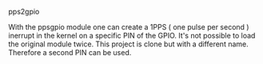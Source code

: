 
pps2gpio 

With the ppsgpio module one can create a 1PPS ( one pulse per second ) inerrupt in the kernel on a specific PIN of the GPIO. It's not possible to load the original module twice. This project is clone but with a different name. Therefore a second PIN can be used. 


